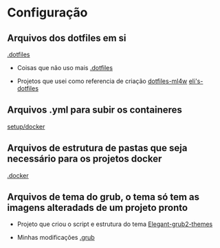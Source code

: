 # Configuração

## Arquivos dos dotfiles em si

[.dotfiles](./configuration/linux/.dotfiles)

- Coisas que não uso mais
  [.dotfiles](./configuration/linux/.dotfiles-old/)

- Projetos que usei como referencia de criação
  [dotfiles-ml4w](./references/dotfiles-ml4w)
  [eli's-dotfiles](./references/eli's-dotfiles)

## Arquivos .yml para subir os containeres

[setup/docker](./configuration/linux/setup/docker)

## Arquivos de estrutura de pastas que seja necessário para os projetos docker

[.docker](./configuration/linux/.docker)

## Arquivos de tema do grub, o tema só tem as imagens alteradads de um projeto pronto

- Projeto que criou o script e estrutura do tema
  [Elegant-grub2-themes](./references/Elegant-grub2-themes)

- Minhas modificações
  [.grub](./configuration/linux/.grub/theme)
